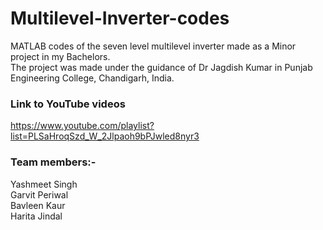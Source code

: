 # Multilevel-Inverter-codes
MATLAB codes of the seven level multilevel inverter made as a Minor project in my Bachelors.   
The project was made under the guidance of Dr Jagdish Kumar in Punjab Engineering College, Chandigarh, India.   

### Link to YouTube videos
https://www.youtube.com/playlist?list=PLSaHroqSzd_W_2Jlpaoh9bPJwled8nyr3

### Team members:-
Yashmeet Singh  
Garvit Periwal  
Bavleen Kaur  
Harita Jindal  
